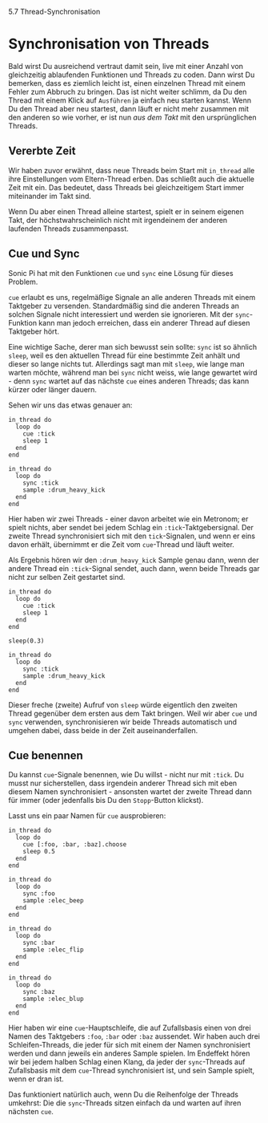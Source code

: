 5.7 Thread-Synchronisation

# Synchronisation von Threads

Bald wirst Du ausreichend vertraut damit sein, live mit einer Anzahl von 
gleichzeitig ablaufenden Funktionen und Threads zu coden. Dann wirst Du 
bemerken, dass es ziemlich leicht ist, einen einzelnen Thread mit einem
Fehler zum Abbruch zu bringen. Das ist nicht weiter schlimm, da 
Du den Thread mit einem Klick auf `Ausführen` ja einfach neu starten
kannst. Wenn Du den Thread aber neu startest, dann läuft er nicht mehr 
zusammen mit den anderen so wie vorher, er ist nun *aus dem Takt* mit 
den ursprünglichen Threads.

## Vererbte Zeit

Wir haben zuvor erwähnt, dass neue Threads beim Start mit 
`in_thread` alle ihre Einstellungen vom Eltern-Thread erben.
Das schließt auch die aktuelle Zeit mit ein. Das bedeutet, dass 
Threads bei gleichzeitigem Start immer miteinander im Takt sind.

Wenn Du aber einen Thread alleine startest, spielt er in seinem eigenen 
Takt, der höchstwahrscheinlich nicht mit irgendeinem der anderen 
laufenden Threads zusammenpasst.

## Cue und Sync

Sonic Pi hat mit den Funktionen `cue` und `sync` eine Lösung für dieses 
Problem.

`cue` erlaubt es uns, regelmäßige Signale an alle anderen Threads mit
einem Taktgeber zu versenden. Standardmäßig sind die anderen 
Threads an solchen Signale nicht interessiert und werden sie 
ignorieren. Mit der `sync`-Funktion kann man jedoch erreichen, dass ein 
anderer Thread auf diesen Taktgeber hört.

Eine wichtige Sache, derer man sich bewusst sein sollte: `sync` ist so 
ähnlich `sleep`, weil es den aktuellen Thread für eine bestimmte Zeit 
anhält und dieser so lange nichts tut. Allerdings sagt man mit `sleep`,
wie lange man warten möchte, während man bei `sync` nicht weiss, wie
lange gewartet wird - denn `sync` wartet auf das nächste `cue` eines
anderen Threads; das kann kürzer oder länger dauern.

Sehen wir uns das etwas genauer an:

```
in_thread do
  loop do
    cue :tick
    sleep 1
  end
end

in_thread do
  loop do
    sync :tick
    sample :drum_heavy_kick
  end
end
```

Hier haben wir zwei Threads - einer davon arbeitet wie ein Metronom; er 
spielt nichts, aber sendet bei jedem Schlag ein `:tick`-Taktgebersignal. 
Der zweite Thread synchronisiert sich mit den `tick`-Signalen, und wenn 
er eins davon erhält, übernimmt er die Zeit vom `cue`-Thread und läuft 
weiter.

Als Ergebnis hören wir den `:drum_heavy_kick` Sample genau dann, wenn 
der andere Thread ein `:tick`-Signal sendet, auch dann, wenn beide 
Threads gar nicht zur selben Zeit gestartet sind.

```
in_thread do
  loop do
    cue :tick
    sleep 1
  end
end

sleep(0.3)

in_thread do
  loop do
    sync :tick
    sample :drum_heavy_kick
  end
end
```

Dieser freche (zweite) Aufruf von `sleep` würde eigentlich den zweiten 
Thread gegenüber dem ersten aus dem Takt bringen. Weil wir aber `cue` 
und `sync` verwenden, synchronisieren wir beide Threads automatisch und 
umgehen dabei, dass beide in der Zeit auseinanderfallen.

## Cue benennen

Du kannst `cue`-Signale benennen, wie Du willst - nicht nur mit 
`:tick`. Du musst nur sicherstellen, dass irgendein anderer Thread sich 
mit eben diesem Namen synchronisiert - ansonsten wartet der zweite 
Thread dann für immer (oder jedenfalls bis Du den `Stopp`-Button 
klickst).

Lasst uns ein paar Namen für `cue` ausprobieren:

```
in_thread do
  loop do 
    cue [:foo, :bar, :baz].choose
    sleep 0.5
  end
end

in_thread do
  loop do 
    sync :foo 
    sample :elec_beep
  end
end

in_thread do
  loop do
    sync :bar
    sample :elec_flip
  end
end

in_thread do
  loop do
    sync :baz
    sample :elec_blup
  end
end
```

Hier haben wir eine `cue`-Hauptschleife, die auf Zufallsbasis einen von 
drei Namen des Taktgebers `:foo`, `:bar` oder `:baz` aussendet. Wir 
haben auch drei Schleifen-Threads, die jeder für sich mit einem der 
Namen synchronisiert werden und dann jeweils ein anderes Sample spielen.
Im Endeffekt hören wir bei jedem halben Schlag einen Klang, da jeder 
der `sync`-Threads auf Zufallsbasis mit dem `cue`-Thread 
synchronisiert ist, und sein Sample spielt, wenn er dran ist.

Das funktioniert natürlich auch, wenn Du die Reihenfolge der Threads 
umkehrst: Die die `sync`-Threads sitzen einfach da und warten auf ihren 
nächsten `cue`.
